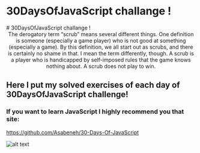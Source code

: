 # 30DaysOfJavaScript challange !
<div align: "center"># 30DaysOfJavaScript challange !</div>
<div align="center">The derogatory term “scrub” means several different things. One definition is someone (especially a game player) who is not good at something (especially a game). By this definition, we all start out as scrubs, and there is certainly no shame in that. I mean the term differently, though. A scrub is a player who is handicapped by self-imposed rules that the game knows nothing about. A scrub does not play to win.</div>

## Here I put my solved exercises of each day of 30DaysOfJavaScript challenge!

### If you want to learn JavaScript I highly recommend you that site:

https://github.com/Asabeneh/30-Days-Of-JavaScript

![alt text](https://res.cloudinary.com/practicaldev/image/fetch/s--v32CR_fp--/c_imagga_scale,f_auto,fl_progressive,h_900,q_auto,w_1600/https://thepracticaldev.s3.amazonaws.com/i/vev6eo0v16an8fz36bw5.png)
